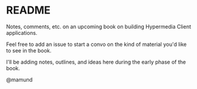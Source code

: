 # README

Notes, comments, etc. on an upcoming book on building Hypermedia Client applications. 

Feel free to add an issue to start a convo on the kind of material you'd like to see in the book.

I'll be adding notes, outlines, and ideas here during the early phase of the book.

@mamund


